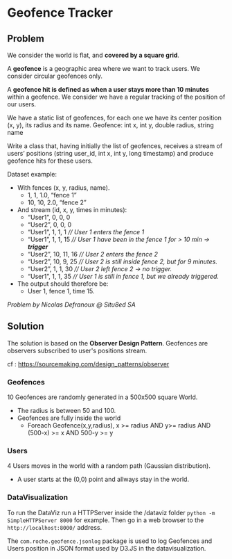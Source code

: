 # Geofence Tracker

## Problem

We consider the world is flat, and **covered by a square grid**.

A **geofence** is a geographic area where we want to track users. We consider circular geofences only.

A **geofence hit is defined as when a user stays more than 10 minutes** within a geofence.
We consider we have a regular tracking of the position of our users.

We have a static list of geofences, for each one we have its center position (x, y), its radius and its name.
Geofence:	int x, int y, double radius, string name

Write a class that, having initially the list of geofences, receives a stream of users’ positions (string user_id, int x, int y, long timestamp) and produce geofence hits for these users.

Dataset example:
* With fences (x, y, radius, name).
    * 1, 1, 1.0, “fence 1”
	* 10, 10, 2.0, “fence 2”
* And stream (id, x, y, times in minutes):
	* “User1”, 0, 0, 0
	* “User2”, 0, 0, 0
	* “User1”, 1, 1, 1 _// User 1 enters the fence 1_
	* “User1”, 1, 1, 15 _// User 1 have been in the fence 1 for > 10 min -> **trigger**_
	* “User2”, 10, 11, 16 _// User 2 enters the fence 2_
	* “User2”, 10, 9, 25 _// User 2 is still inside fence 2, but for 9 minutes._
	* “User2”, 1, 1, 30 _// User 2 left fence 2 -> no trigger._
	* “User1”, 1, 1, 35	_// User 1 is still in fence 1, but we already triggered._
* The output should therefore be:
	* User 1, fence 1, time 15.
	
_Problem by Nicolas Defranoux @ Situ8ed SA_

## Solution

The solution is based on the **Observer Design Pattern**. Geofences are observers subscribed to user's positions stream.

cf : https://sourcemaking.com/design_patterns/observer

### Geofences
10 Geofences are randomly generated in a 500x500 square World. 
- The radius is between 50 and 100. 
- Geofences are fully inside the world
    - Foreach Geofence(x,y,radius), x >= radius AND y>= radius AND (500-x) >= x AND 500-y >= y

### Users
4 Users moves in the world with a random path (Gaussian distribution). 
- A user starts at the (0,0) point and allways stay in the world.

### DataVisualization
To run the DataViz run a HTTPServer inside the /dataviz folder `python -m SimpleHTTPServer 8000` for example. Then go in a web browser to the `http://localhost:8000/` address.

The `com.roche.geofence.jsonlog` package is used to log Geofences and Users position in JSON format used by D3.JS in the datavisualization.